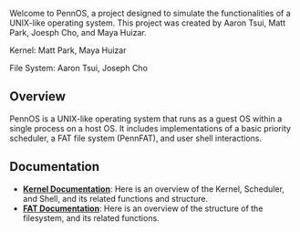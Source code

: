 Welcome to PennOS, a project designed to simulate the functionalities of a UNIX-like operating system. This project was created by Aaron Tsui, Matt Park, Joesph Cho, and Maya Huizar.

Kernel: Matt Park, Maya Huizar

File System: Aaron Tsui, Joseph Cho

## Overview

PennOS is a UNIX-like operating system that runs as a guest OS within a single process on a host OS. It includes implementations of a basic priority scheduler, a FAT file system (PennFAT), and user shell interactions. 

## Documentation

- [**Kernel Documentation**](kernel.md): Here is an overview of the Kernel, Scheduler, and Shell, and its related functions and structure. 
- [**FAT Documentation**](fat.md): Here is an overview of the structure of the filesystem, and its related functions.
